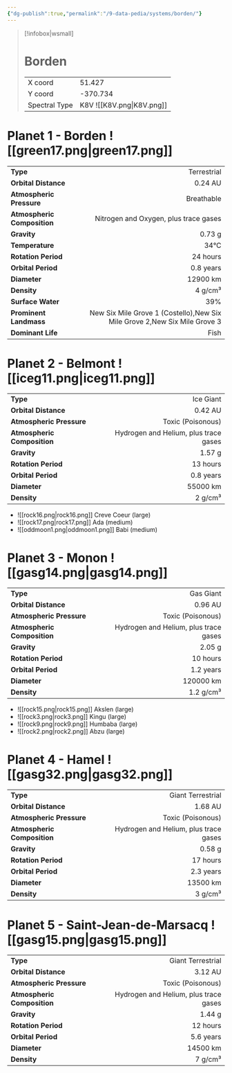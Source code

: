 ```yaml
---
{"dg-publish":true,"permalink":"/9-data-pedia/systems/borden/"}
---
```


> [!infobox|wsmall]
> # Borden
> | | |
> | - | - |
> | X coord | 51.427 |
> | Y coord| -370.734 |
> | Spectral Type | K8V ![[K8V.png\|K8V.png]] |

# Planet 1 - Borden ![[green17.png\|green17.png]]
|                             |                           |
| --------------------------- | -------------------------:|
| **Type**                    |             Terrestrial |
| **Orbital Distance**        |   0.24 AU |
| **Atmospheric Pressure**    |       Breathable |
| **Atmospheric Composition** |      Nitrogen and Oxygen, plus trace gases |
| **Gravity**                 |        0.73 g |
| **Temperature**             |    34°C |
| **Rotation Period**         |  24 hours |
| **Orbital Period** | 0.8 years |
| **Diameter**                |      12900 km | 
| **Density**                 |    4 g/cm³ |
| **Surface Water**           |           39% | 
| **Prominent Landmass**      |         New Six Mile Grove 1 (Costello),New Six Mile Grove 2,New Six Mile Grove 3 | 
| **Dominant Life**           |         Fish |





# Planet 2 - Belmont ![[iceg11.png\|iceg11.png]]
|                             |                           |
| --------------------------- | -------------------------:|
| **Type**                    |             Ice Giant |
| **Orbital Distance**        |   0.42 AU |
| **Atmospheric Pressure**    |       Toxic (Poisonous) |
| **Atmospheric Composition** |      Hydrogen and Helium, plus trace gases |
| **Gravity**                 |        1.57 g |
| **Rotation Period**         |  13 hours |
| **Orbital Period** | 0.8 years |
| **Diameter**                |      55000 km | 
| **Density**                 |    2 g/cm³ |



- ![[rock16.png\|rock16.png]] Creve Coeur (large)
- ![[rock17.png\|rock17.png]] Ada (medium)
- ![[oddmoon1.png\|oddmoon1.png]] Babi (medium)


# Planet 3 - Monon ![[gasg14.png\|gasg14.png]]
|                             |                           |
| --------------------------- | -------------------------:|
| **Type**                    |             Gas Giant |
| **Orbital Distance**        |   0.96 AU |
| **Atmospheric Pressure**    |       Toxic (Poisonous) |
| **Atmospheric Composition** |      Hydrogen and Helium, plus trace gases |
| **Gravity**                 |        2.05 g |
| **Rotation Period**         |  10 hours |
| **Orbital Period** | 1.2 years |
| **Diameter**                |      120000 km | 
| **Density**                 |    1.2 g/cm³ |



- ![[rock15.png\|rock15.png]] Akslen (large)
- ![[rock3.png\|rock3.png]] Kingu (large)
- ![[rock9.png\|rock9.png]] Humbaba (large)
- ![[rock2.png\|rock2.png]] Abzu (large)


# Planet 4 - Hamel ![[gasg32.png\|gasg32.png]]
|                             |                           |
| --------------------------- | -------------------------:|
| **Type**                    |             Giant Terrestrial |
| **Orbital Distance**        |   1.68 AU |
| **Atmospheric Pressure**    |       Toxic (Poisonous) |
| **Atmospheric Composition** |      Hydrogen and Helium, plus trace gases |
| **Gravity**                 |        0.58 g |
| **Rotation Period**         |  17 hours |
| **Orbital Period** | 2.3 years |
| **Diameter**                |      13500 km | 
| **Density**                 |    3 g/cm³ |





# Planet 5 - Saint-Jean-de-Marsacq ![[gasg15.png\|gasg15.png]]
|                             |                           |
| --------------------------- | -------------------------:|
| **Type**                    |             Giant Terrestrial |
| **Orbital Distance**        |   3.12 AU |
| **Atmospheric Pressure**    |       Toxic (Poisonous) |
| **Atmospheric Composition** |      Hydrogen and Helium, plus trace gases |
| **Gravity**                 |        1.44 g |
| **Rotation Period**         |  12 hours |
| **Orbital Period** | 5.6 years |
| **Diameter**                |      14500 km | 
| **Density**                 |    7 g/cm³ |





